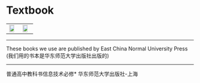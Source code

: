 # Textbook
<table><tr>
<td><img decoding="async" src="https://r3-ndr.ykt.cbern.com.cn/edu_product/65/document/045caacc156346a980691da70e1d715d/image/1.jpg" width="80%"></td>
<td><img decoding="async" src="https://r2-ndr.ykt.cbern.com.cn/edu_product/65/document/081901416a934c4ea9ee061eb20f822e/image/1.jpg" width="80%"></td>
</tr></table>
</dr>

- - -

These books we use are published by East China Normal University Press</br>
(我们用的书本是华东师范大学出版社出版的)

- - - 

普通高中教科书信息技术必修*
华东师范大学出版社-上海
